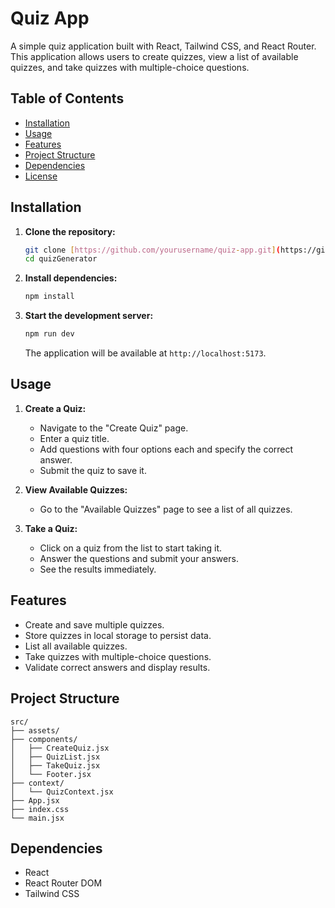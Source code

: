 
# Quiz App

A simple quiz application built with React, Tailwind CSS, and React Router. This application allows users to create quizzes, view a list of available quizzes, and take quizzes with multiple-choice questions.

## Table of Contents

- [Installation](#installation)
- [Usage](#usage)
- [Features](#features)
- [Project Structure](#project-structure)
- [Dependencies](#dependencies)
- [License](#license)

## Installation

1. **Clone the repository:**

   ```bash
   git clone [https://github.com/yourusername/quiz-app.git](https://github.com/kamalkolisetty/quizGenerator)
   cd quizGenerator
   ```

2. **Install dependencies:**

   ```bash
   npm install
   ```

3. **Start the development server:**

   ```bash
   npm run dev
   ```

   The application will be available at `http://localhost:5173`.

## Usage

1. **Create a Quiz:**
   - Navigate to the "Create Quiz" page.
   - Enter a quiz title.
   - Add questions with four options each and specify the correct answer.
   - Submit the quiz to save it.

2. **View Available Quizzes:**
   - Go to the "Available Quizzes" page to see a list of all quizzes.

3. **Take a Quiz:**
   - Click on a quiz from the list to start taking it.
   - Answer the questions and submit your answers.
   - See the results immediately.

## Features

- Create and save multiple quizzes.
- Store quizzes in local storage to persist data.
- List all available quizzes.
- Take quizzes with multiple-choice questions.
- Validate correct answers and display results.

## Project Structure

```plaintext
src/
├── assets/
├── components/
│   ├── CreateQuiz.jsx
│   ├── QuizList.jsx
│   ├── TakeQuiz.jsx
│   └── Footer.jsx
├── context/
│   └── QuizContext.jsx
├── App.jsx
├── index.css
└── main.jsx
```

## Dependencies

- React
- React Router DOM
- Tailwind CSS
